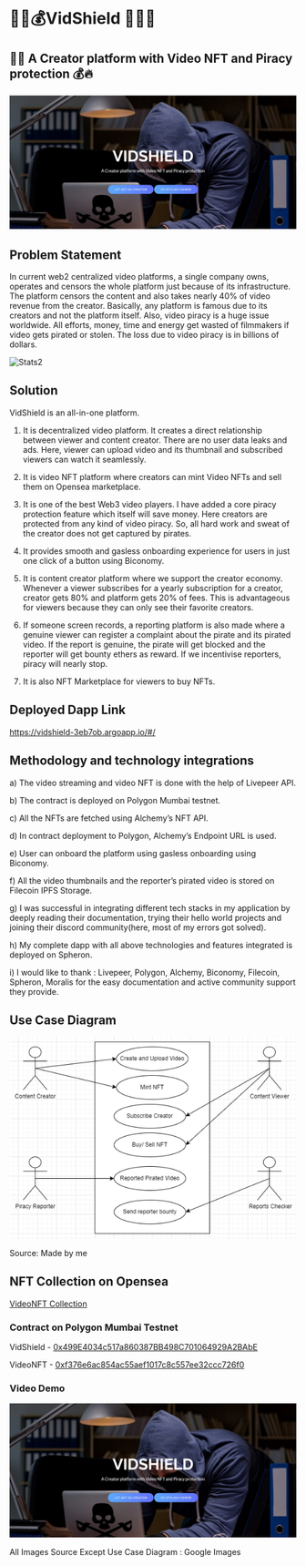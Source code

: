 #  🚀🔥💰VidShield 🥇😎🚀


## 🥇🤖 A Creator platform with Video NFT and Piracy protection 💰🔥

![landing page](./public/tn.jpg)

## Problem Statement

In current web2 centralized video platforms, a single company owns, operates and censors the whole platform just because of its infrastructure. The platform censors the content and also takes nearly 40% of video revenue from the creator. Basically, any platform is famous due to its creators and not the platform itself. Also, video piracy is a huge issue worldwide. All efforts, money, time and energy get wasted of filmmakers if video gets pirated or stolen. The loss due to video piracy is in billions of dollars.

![Stats2](https://tinyurl.com/globalpiracystats)

## Solution

VidShield is an all-in-one platform.
1) It is decentralized video platform. It creates a direct relationship between viewer and content creator. There are no user data leaks and ads. Here, viewer can upload video and its thumbnail and subscribed viewers can watch it seamlessly.

2) It is video NFT platform where creators can mint Video NFTs and sell them on Opensea marketplace.

3) It is one of the best Web3 video players. I have added a core piracy protection feature which itself will save money. Here creators are protected from any kind of video piracy. So, all hard work and sweat of the creator does not get captured by pirates. 

4) It provides smooth and gasless onboarding experience for users in just one click of a button using Biconomy. 

5) It is content creator platform where we support the creator economy. Whenever a viewer subscribes for a yearly subscription for a creator, creator gets 80% and platform gets 20% of fees. This is advantageous for viewers because they can only see their favorite creators.

6) If someone screen records, a reporting platform is also made where a genuine viewer can register a complaint about the pirate and its pirated video. If the report is genuine, the pirate will get blocked and the reporter will get bounty ethers as reward. If we incentivise reporters, piracy will nearly stop.

7) It is also NFT Marketplace for viewers to buy NFTs.

## Deployed Dapp Link

https://vidshield-3eb7ob.argoapp.io/#/

## Methodology and technology integrations

a) The video streaming and video NFT is done with the help of Livepeer API.

b) The contract is deployed on Polygon Mumbai testnet.

c) All the NFTs are fetched using Alchemy’s NFT API.

d) In contract deployment to Polygon, Alchemy’s Endpoint URL is used.

e) User can onboard the platform using gasless onboarding using Biconomy.

f) All the video thumbnails and the reporter’s pirated video is stored on Filecoin IPFS Storage.

g) I was successful in integrating different tech stacks in my application by deeply reading their documentation, trying their hello world projects and joining their discord community(here, most of my errors got solved).

h) My complete dapp with all above technologies and features integrated is deployed on Spheron.

i) I would like to thank : Livepeer, Polygon, Alchemy, Biconomy, Filecoin, Spheron, Moralis for the easy documentation and active community support they provide.

## Use Case Diagram

![Use Case](./public/flowdiag.drawio.png)

Source: Made by me

## NFT Collection on Opensea

[VideoNFT Collection](https://testnets.opensea.io/collection/videonft-pu1vck8z1a)

### Contract on Polygon Mumbai Testnet

VidShield - 
[0x499E4034c517a860387BB498C701064929A2BAbE](https://mumbai.polygonscan.com/address/0x499E4034c517a860387BB498C701064929A2BAbE
)

VideoNFT - [0xf376e6ac854ac55aef1017c8c557ee32ccc726f0](https://mumbai.polygonscan.com/token/0xf376e6ac854ac55aef1017c8c557ee32ccc726f0
)

### Video Demo

[![VidShield](./public/tn.jpg)](https://www.youtube.com/watch?v=r4jMyfL4ZQI)

All Images Source Except Use Case Diagram : Google Images